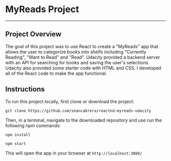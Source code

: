 # MyReads Project
---

## Project Overview

The goal of this project was to use React to create a "MyReads" app that allows the user to categorize books into shelfs including "Currently Reading", "Want to Read" and "Read". Udacity provided a backend server with an API for searching for books and saving the user's selections. Udacity also provided some starter code with HTML and CSS. I developed all of the React code to make the app functional.

## Instructions

To run this project locally, first clone or download the project:

`git clone https://github.com/seancabrera/reactnd-myreads-udacity`

Then, in a terminal, navigate to the downloaded repository and use run the following npm commands:

`npm install`

`npm start`

This will open the app in your browser at 
`http://localhost:3000/`
